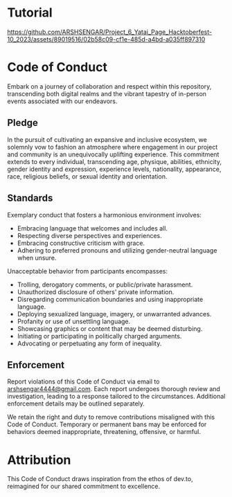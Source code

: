 # Tutorial


https://github.com/ARSHSENGAR/Project_6_Yatai_Page_Hacktoberfest-10_2023/assets/89019516/02b58c09-cf1e-485d-a4bd-a035ff897310


# Code of Conduct

Embark on a journey of collaboration and respect within this repository, transcending both digital realms and the vibrant tapestry of in-person events associated with our endeavors.

## Pledge

In the pursuit of cultivating an expansive and inclusive ecosystem, we solemnly vow to fashion an atmosphere where engagement in our project and community is an unequivocally uplifting experience. This commitment extends to every individual, transcending age, physique, abilities, ethnicity, gender identity and expression, experience levels, nationality, appearance, race, religious beliefs, or sexual identity and orientation.

## Standards

Exemplary conduct that fosters a harmonious environment involves:

- Embracing language that welcomes and includes all.
- Respecting diverse perspectives and experiences.
- Embracing constructive criticism with grace.
- Adhering to preferred pronouns and utilizing gender-neutral language when unsure.

Unacceptable behavior from participants encompasses:

- Trolling, derogatory comments, or public/private harassment.
- Unauthorized disclosure of others' private information.
- Disregarding communication boundaries and using inappropriate language.
- Deploying sexualized language, imagery, or unwarranted advances.
- Profanity or use of unsettling language.
- Showcasing graphics or content that may be deemed disturbing.
- Initiating or participating in politically charged arguments.
- Advocating or perpetuating any form of inequality.

## Enforcement

Report violations of this Code of Conduct via email to arshsengar4444@gmail.com. Each report undergoes thorough review and investigation, leading to a response tailored to the circumstances. Additional enforcement details may be outlined separately.

We retain the right and duty to remove contributions misaligned with this Code of Conduct. Temporary or permanent bans may be enforced for behaviors deemed inappropriate, threatening, offensive, or harmful.

# Attribution

This Code of Conduct draws inspiration from the ethos of dev.to, reimagined for our shared commitment to excellence.
